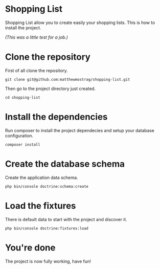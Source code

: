 Shopping List
=============

Shopping List allow you to create easily your shopping lists. This is how to install the project.

*(This was a little test for a job.)*

Clone the repository
=============

First of all clone the repository.

    git clone git@github.com:matthewmostrag/shopping-list.git
    
Then go to the project directory just created.

    cd shopping-list
    
Install the dependencies
=============

Run composer to install the project dependecies and setup your database configuration.

    composer install
    
Create the database schema
=============

Create the application data schema.

    php bin/console doctrine:schema:create
    
Load the fixtures
=============

There is default data to start with the project and discover it. 

    php bin/console doctrine:fixtures:load
    
You're done
=============

The project is now fully working, have fun!

